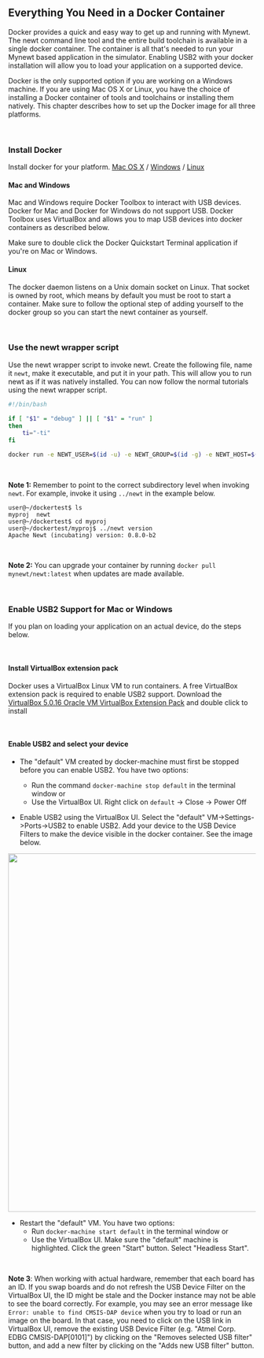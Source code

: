 ## Everything You Need in a Docker Container

Docker provides a quick and easy way to get up and running with Mynewt. The
newt command line tool and the entire build toolchain is available in a single
docker container. The container is all that's needed to run your Mynewt based
application in the simulator.  Enabling USB2 with your docker installation will
allow you to load your application on a supported device.

Docker is the only supported option if you are working on a Windows machine. If you are using Mac OS X or Linux, you have the choice of installing a Docker container of tools and toolchains or installing them natively. This chapter describes how to set up the Docker image for all three platforms.

<br>

### Install Docker
Install docker for your platform. [Mac OS X](https://www.docker.com/products/docker-toolbox) / [Windows](https://www.docker.com/products/docker-toolbox) / [Linux](https://docs.docker.com/engine/installation/linux/)

#### Mac and Windows
Mac and Windows require Docker Toolbox to interact with USB devices.  Docker
for Mac and Docker for Windows do not support USB. Docker Toolbox uses
VirtualBox and allows you to map USB devices into docker containers as
described below.

Make sure to double click the Docker Quickstart Terminal application if you're
on Mac or Windows.

#### Linux
The docker daemon listens on a Unix domain socket on Linux.  That socket is
owned by root, which means by default you must be root to start a container.
Make sure to follow the optional step of adding yourself to the docker group so
you can start the newt container as yourself.

<br>

### Use the newt wrapper script
Use the newt wrapper script to invoke newt.  Create the following file, name it
`newt`, make it executable, and put it in your path. This will allow you to run newt as if it was natively installed.  You can now follow the normal tutorials using the newt wrapper script.


```bash
#!/bin/bash

if [ "$1" = "debug" ] || [ "$1" = "run" ]
then
    ti="-ti"
fi

docker run -e NEWT_USER=$(id -u) -e NEWT_GROUP=$(id -g) -e NEWT_HOST=$(uname) $ti --rm --device=/dev/bus/usb --privileged -v $(pwd):/workspace -w /workspace mynewt/newt:latest /newt "$@"
```

<br>

**Note 1:** Remember to point to the correct subdirectory level when invoking `newt`. For example, invoke it using `../newt` in the example below.

```hl_lines="4"
user@~/dockertest$ ls
myproj	newt
user@~/dockertest$ cd myproj
user@~/dockertest/myproj$ ../newt version
Apache Newt (incubating) version: 0.8.0-b2
```

<br>

**Note 2:** You can upgrade your container by running `docker pull mynewt/newt:latest` when updates are made available.



<br>

### Enable USB2 Support for Mac or Windows

If you plan on loading your application on an actual device, do the steps below.

<br>

#### Install VirtualBox extension pack
Docker uses a VirtualBox Linux VM to run containers.  A free VirtualBox
extension pack is required to enable USB2 support.  Download the [VirtualBox
5.0.16 Oracle VM VirtualBox Extension
Pack](http://download.virtualbox.org/virtualbox/5.0.16/Oracle_VM_VirtualBox_Extension_Pack-5.0.16-105871.vbox-extpack)
and double click to install

<br>

#### Enable USB2 and select your device

* The "default" VM created by docker-machine must first be stopped before you
  can enable USB2.  You have two options:
     * Run the command `docker-machine stop default` in the terminal window or
     * Use the VirtualBox UI. Right click on `default` -> Close -> Power Off
     
* Enable USB2 using the VirtualBox UI. Select the "default"
  VM->Settings->Ports->USB2 to enable USB2.   Add your device to the USB Device
  Filters to make the device visible in the docker container.  See the image below.

<img src="../pics/virtualbox_usb.jpg" width="728px" />

* Restart the "default" VM. You have two options:
  * Run `docker-machine start default` in the terminal window or 
  * Use the VirtualBox UI. Make sure the "default" machine is highlighted. Click the green "Start" button. Select "Headless Start".
    
<br>

**Note 3**: When working with actual hardware, remember that each board has an ID. If you swap boards and do not refresh the USB Device Filter on the VirtualBox UI, the ID might be stale and the Docker instance may not be able to see the board correctly. For example, you may see an error message like `Error: unable to find CMSIS-DAP device` when you try to load or run an image on the board. In that case, you need to click on the USB link in VirtualBox UI, remove the existing USB Device Filter (e.g. "Atmel Corp. EDBG CMSIS-DAP[0101]") by clicking on the "Removes selected USB filter" button, and add a new filter by clicking on the "Adds new USB filter" button.

<br>


